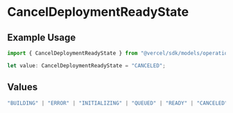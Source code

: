 # CancelDeploymentReadyState

## Example Usage

```typescript
import { CancelDeploymentReadyState } from "@vercel/sdk/models/operations";

let value: CancelDeploymentReadyState = "CANCELED";
```

## Values

```typescript
"BUILDING" | "ERROR" | "INITIALIZING" | "QUEUED" | "READY" | "CANCELED"
```